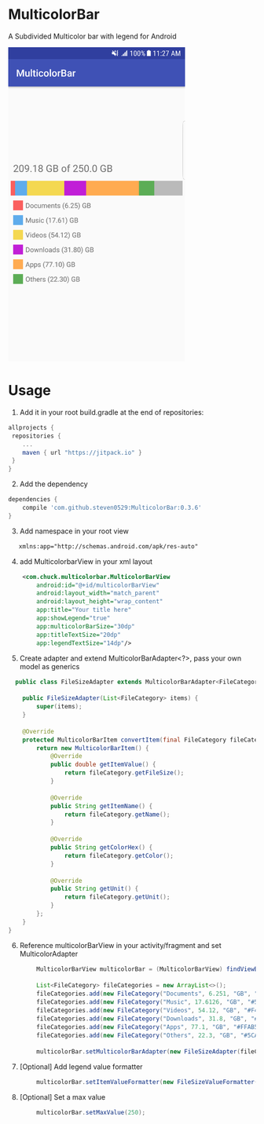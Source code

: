# MulticolorBar
A Subdivided Multicolor bar with legend for Android

<img src="https://raw.githubusercontent.com/steven0529/MulticolorBar/master/multicolorbar.png" height=640 width=360 >

# Usage
1. Add it in your root build.gradle at the end of repositories:

```groovy
allprojects {
 repositories {
    ...
    maven { url "https://jitpack.io" }
 }
}
```

2. Add the dependency
```groovy
dependencies {
    compile 'com.github.steven0529:MulticolorBar:0.3.6'
}
```

3. Add namespace in your root view
 ```xml
    xmlns:app="http://schemas.android.com/apk/res-auto"
 ```
 
4. add MulticolorbarView in your xml layout   
```xml
    <com.chuck.multicolorbar.MulticolorBarView
        android:id="@+id/multicolorBarView"
        android:layout_width="match_parent"
        android:layout_height="wrap_content"
        app:title="Your title here"
        app:showLegend="true"
        app:multicolorBarSize="30dp"
        app:titleTextSize="20dp"
        app:legendTextSize="14dp"/>
```

5. Create adapter and extend MulticolorBarAdapter<?>, pass your own model as generics
```java
  public class FileSizeAdapter extends MulticolorBarAdapter<FileCategory> {

    public FileSizeAdapter(List<FileCategory> items) {
        super(items);
    }

    @Override
    protected MulticolorBarItem convertItem(final FileCategory fileCategory) {
        return new MulticolorBarItem() {
            @Override
            public double getItemValue() {
                return fileCategory.getFileSize();
            }

            @Override
            public String getItemName() {
                return fileCategory.getName();
            }

            @Override
            public String getColorHex() {
                return fileCategory.getColor();
            }

            @Override
            public String getUnit() {
                return fileCategory.getUnit();
            }
        };
    }
}
```

6. Reference multicolorBarView in your activity/fragment and set MulticolorAdapter
```java
        MulticolorBarView multicolorBar = (MulticolorBarView) findViewById(R.id.multicolorBarView);

        List<FileCategory> fileCategories = new ArrayList<>();
        fileCategories.add(new FileCategory("Documents", 6.251, "GB", "#FA5F5E"));
        fileCategories.add(new FileCategory("Music", 17.6126, "GB", "#5EACEC"));
        fileCategories.add(new FileCategory("Videos", 54.12, "GB", "#F4D851"));
        fileCategories.add(new FileCategory("Downloads", 31.8, "GB", "#C11FD7"));
        fileCategories.add(new FileCategory("Apps", 77.1, "GB", "#FFAB51"));
        fileCategories.add(new FileCategory("Others", 22.3, "GB", "#5CAD56"));

        multicolorBar.setMulticolorBarAdapter(new FileSizeAdapter(fileCategories));
```

7. [Optional] Add legend value formatter
```java
        multicolorBar.setItemValueFormatter(new FileSizeValueFormatter(Locale.US));
```

8. [Optional] Set a max value
```java
        multicolorBar.setMaxValue(250);
```
